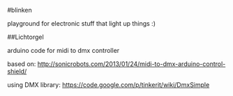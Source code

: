 #blinken

playground for electronic stuff that light up things :)

##Lichtorgel

arduino code for midi to dmx controller

based on: http://sonicrobots.com/2013/01/24/midi-to-dmx-arduino-control-shield/

using DMX library: https://code.google.com/p/tinkerit/wiki/DmxSimple
